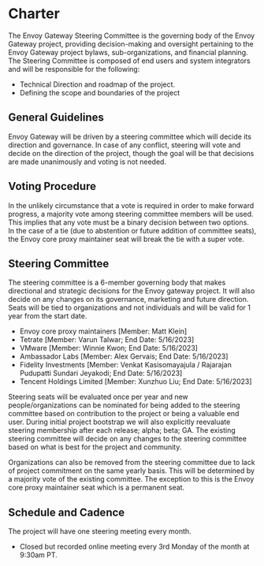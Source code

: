 # Charter

The Envoy Gateway Steering Committee is the governing body of the Envoy Gateway project,
providing decision-making and oversight pertaining to the Envoy Gateway project bylaws,
sub-organizations, and financial planning. The Steering Committee is composed of end
users and system integrators and will be responsible for the following:

- Technical Direction and roadmap of the project.
- Defining the scope and boundaries of the project

## General Guidelines

Envoy Gateway will be driven by a steering committee which will decide its direction and
governance. In case of any conflict, steering will vote and decide on the direction of
the project, though the goal will be that decisions are made unanimously and voting is
not needed.

## Voting Procedure

In the unlikely circumstance that a vote is required in order to make forward progress,
a majority vote among steering committee members will be used. This implies that any vote
must be a binary decision between two options. In the case of a tie (due to abstention or
future addition of committee seats), the Envoy core proxy maintainer seat will break the
tie with a super vote.

## Steering Committee

The steering committee is a 6-member governing body that makes directional and strategic
decisions for the Envoy gateway project. It will also decide on any changes on its
governance, marketing and future direction. Seats will be tied to organizations and not
individuals and will be valid for 1 year from the start date.

- Envoy core proxy maintainers [Member: Matt Klein]
- Tetrate [Member: Varun Talwar; End Date: 5/16/2023]
- VMware [Member: Winnie Kwon; End Date: 5/16/2023]
- Ambassador Labs [Member: Alex Gervais; End Date: 5/16/2023]
- Fidelity Investments [Member: Venkat Kasisomayajula / Rajarajan Pudupatti Sundari Jeyakodi; End Date: 5/16/2023]
- Tencent Holdings Limited [Member: Xunzhuo Liu; End Date: 5/16/2023]

Steering seats will be evaluated once per year and new people/organizations can be nominated
for being added to the steering committee based on contribution to the project or being a
valuable end user. During initial project bootstrap we will also explicitly reevaluate steering
membership after each release; alpha; beta; GA. The existing steering committee will decide
on any changes to the steering committee based on what is best for the project and community.

Organizations can also be removed from the steering committee due to lack of project commitment
on the same yearly basis. This will be determined by a majority vote of the existing committee.
The exception to this is the Envoy core proxy maintainer seat which is a permanent seat.

## Schedule and Cadence

The project will have one steering meeting every month.

- Closed but recorded online meeting every 3rd Monday of the month at 9:30am PT.
